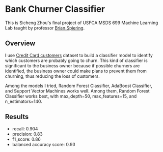# Bank Churner Classifier
This is Sicheng Zhou's final project of USFCA MSDS 699 Machine Learning Lab taught by professor [Brian Spiering](https://www.linkedin.com/in/brianspiering/).

## Overview
I use [Credit Card customers](https://www.kaggle.com/sakshigoyal7/credit-card-customers) dataset to build a classifier model to identify which customers are probably going to churn. This kind of classifier is significant to the business owner because if possible churners are identified, the business owner could make plans to prevent them from churning, thus reducing the loss of customers.

Among the models I tried, Random Forest Classifier, AdaBoost Classifier, and Support Vector Machines works well. Among them, Random Forest Classifier works best, with max_depth=50, max_features=15, and n_estimators=140.

## Results
- recall: 0.904
- precision: 0.83
- f1_score: 0.86
- balanced accuracy score: 0.93